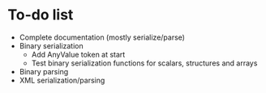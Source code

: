 # To-do list

* Complete documentation (mostly serialize/parse)
* Binary serialization
  * Add AnyValue token at start
  * Test binary serialization functions for scalars, structures and arrays
* Binary parsing
* XML serialization/parsing
